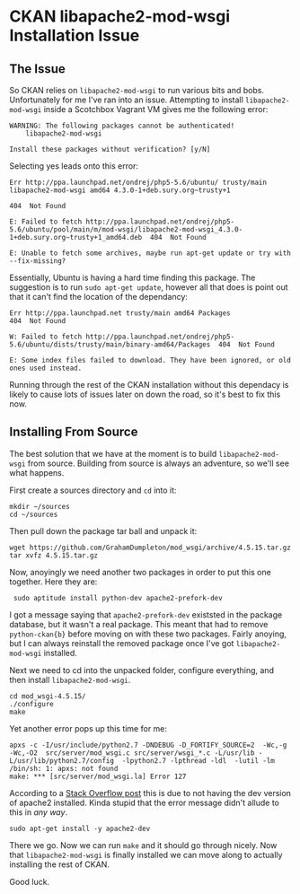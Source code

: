 # CKAN libapache2-mod-wsgi Installation Issue
## The Issue
So CKAN relies on `libapache2-mod-wsgi` to run various bits and bobs. Unfortunately for me I've ran into an issue. Attempting to install `libapache2-mod-wsgi` inside a Scotchbox Vagrant VM gives me the following error:

	WARNING: The following packages cannot be authenticated!
  		libapache2-mod-wsgi
        
	Install these packages without verification? [y/N]

Selecting yes leads onto this error:

	Err http://ppa.launchpad.net/ondrej/php5-5.6/ubuntu/ trusty/main libapache2-mod-wsgi amd64 4.3.0-1+deb.sury.org~trusty+1
  	
    404  Not Found

	E: Failed to fetch http://ppa.launchpad.net/ondrej/php5-5.6/ubuntu/pool/main/m/mod-wsgi/libapache2-mod-wsgi_4.3.0-1+deb.sury.org~trusty+1_amd64.deb  404  Not Found

	E: Unable to fetch some archives, maybe run apt-get update or try with --fix-missing?

Essentially, Ubuntu is having a hard time finding this package. The suggestion is to run `sudo apt-get update`, however all that does is point out that it can't find the location of the dependancy:

	Err http://ppa.launchpad.net trusty/main amd64 Packages                     	404  Not Found
    
    W: Failed to fetch http://ppa.launchpad.net/ondrej/php5-5.6/ubuntu/dists/trusty/main/binary-amd64/Packages  404  Not Found

	E: Some index files failed to download. They have been ignored, or old ones used instead.

Running through the rest of the CKAN installation without this dependacy is likely to cause lots of issues later on down the road, so it's best to fix this now.

## Installing From Source

The best solution that we have at the moment is to build `libapache2-mod-wsgi` from source. Building from source is always an adventure, so we'll see what happens.

First create a sources directory and `cd` into it:

	mkdir ~/sources
    cd ~/sources

Then pull down the package tar ball and unpack it:

	wget https://github.com/GrahamDumpleton/mod_wsgi/archive/4.5.15.tar.gz 
	tar xvfz 4.5.15.tar.gz

Now, anoyingly we need another two packages in order to put this one together. Here they are:

	 sudo aptitude install python-dev apache2-prefork-dev

I got a message saying that `apache2-prefork-dev` existsted in the package database, but it wasn't a real package. This meant that  had to remove `python-ckan{b}` before moving on with these two packages. Fairly anoying, but I can always reinstall the removed package once I've got `libapache2-mod-wsgi` installed.

Next we need to cd into the unpacked folder, configure everything, and then install `libapache2-mod-wsgi`.

	cd mod_wsgi-4.5.15/
    ./configure
    make

Yet another error pops up this time for me:

	apxs -c -I/usr/include/python2.7 -DNDEBUG -D_FORTIFY_SOURCE=2  -Wc,-g -Wc,-O2  src/server/mod_wsgi.c src/server/wsgi_*.c -L/usr/lib -L/usr/lib/python2.7/config  -lpython2.7 -lpthread -ldl  -lutil -lm
	/bin/sh: 1: apxs: not found
	make: *** [src/server/mod_wsgi.la] Error 127

According to a [Stack Overflow post](//stackoverflow.com/questions/16854750/issues-installing-mod-wsgi-cannot-find-makefile-in) this is due to not having the dev version of apache2 installed. Kinda stupid that the error message didn't allude to this in *any way*.

    sudo apt-get install -y apache2-dev

There we go. Now we can run `make` and it should go through nicely. Now that `libapache2-mod-wsgi` is finally installed we can move along to actually installing the rest of CKAN. 

Good luck.